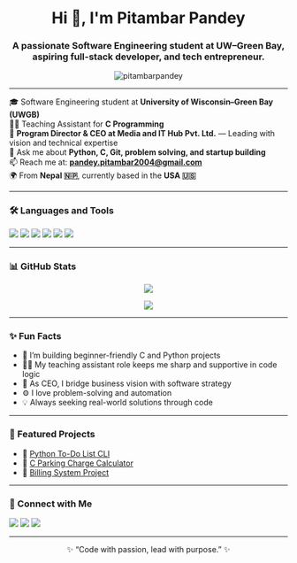 <h1 align="center">Hi 👋, I'm Pitambar Pandey</h1>
<h3 align="center">A passionate Software Engineering student at UW–Green Bay, aspiring full-stack developer, and tech entrepreneur.</h3>

<p align="center">
  <img src="https://komarev.com/ghpvc/?username=pitambarpandey&label=Profile%20views&color=0e75b6&style=flat" alt="pitambarpandey" />
</p>

---

🎓 Software Engineering student at **University of Wisconsin–Green Bay (UWGB)**  
👨‍🏫 Teaching Assistant for **C Programming**  
💼 **Program Director & CEO at Media and IT Hub Pvt. Ltd.** — Leading with vision and technical expertise  
💬 Ask me about **Python, C, Git, problem solving, and startup building**  
📫 Reach me at: **pandey.pitambar2004@gmail.com**  
🌍 From **Nepal 🇳🇵**, currently based in the **USA 🇺🇸**

---

### 🛠️ Languages and Tools

<p>
  <img src="https://img.shields.io/badge/Python-3670A0?style=for-the-badge&logo=python&logoColor=ffdd54" />
  <img src="https://img.shields.io/badge/C-00599C?style=for-the-badge&logo=c&logoColor=white" />
  <img src="https://img.shields.io/badge/HTML-E34F26?style=for-the-badge&logo=html5&logoColor=white" />
  <img src="https://img.shields.io/badge/CSS-1572B6?style=for-the-badge&logo=css3&logoColor=white" />
  <img src="https://img.shields.io/badge/Git-F05032?style=for-the-badge&logo=git&logoColor=white" />
  <img src="https://img.shields.io/badge/VSCode-007ACC?style=for-the-badge&logo=visual-studio-code&logoColor=white" />
</p>

---

### 📊 GitHub Stats

<p align="center">
  <img src="https://github-readme-stats.vercel.app/api?username=pitambarpandey&show_icons=true&theme=radical" />
</p>
<p align="center">
  <img src="https://github-readme-streak-stats.herokuapp.com/?user=pitambarpandey&theme=tokyonight" />
</p>

---

### ✨ Fun Facts

- 🔭 I’m building beginner-friendly C and Python projects  
- 👨‍💻 My teaching assistant role keeps me sharp and supportive in code logic  
- 💼 As CEO, I bridge business vision with software strategy  
- ⚙️ I love problem-solving and automation  
- 💡 Always seeking real-world solutions through code  

---

### 📌 Featured Projects

- 🔹 [Python To-Do List CLI](https://github.com/pitambarpandey/todo-python)
- 🔹 [C Parking Charge Calculator](https://github.com/pitambarpandey/parking-fee-c)
- 🔹 [Billing System Project](https://github.com/pitambarpandey/energy-billing-system)

---

### 🔗 Connect with Me

<p>
  <a href="https://www.linkedin.com/in/pitambarpandey/"><img src="https://img.shields.io/badge/-LinkedIn-0077B5?style=for-the-badge&logo=linkedin&logoColor=white" /></a>
  <a href="mailto:pandey.pitambar2004@gmail.com"><img src="https://img.shields.io/badge/-Email-D14836?style=for-the-badge&logo=gmail&logoColor=white" /></a>
  <a href="https://www.instagram.com/pri_nce.pandey/"><img src="https://img.shields.io/badge/-Instagram-E4405F?style=for-the-badge&logo=instagram&logoColor=white" /></a>
</p>

---

<p align="center">✨ “Code with passion, lead with purpose.” ✨</p>
